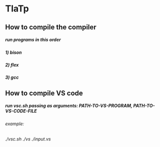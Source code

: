 # TlaTp

## How to compile the compiler

##### run programs in this order
##### 1) bison
##### 2) flex
##### 3) gcc

## How to compile VS code

##### run vsc.sh passing as arguments: PATH-TO-VS-PROGRAM, PATH-TO-VS-CODE-FILE
###### example:
###### ./vsc.sh ./vs ./input.vs
